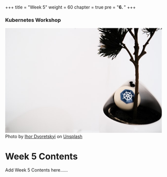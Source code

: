 +++
title = "Week 5"
weight = 60
chapter = true
pre = "<b>6. </b>"
+++

### Kubernetes Workshop
![Kubernetes](/images/ihor-dvoretskyi1-unsplash.jpg?classes=border)
Photo by <a href="https://unsplash.com/@ihor_dvoretskyi?utm_source=unsplash&utm_medium=referral&utm_content=creditCopyText">Ihor Dvoretskyi</a> on <a href="https://unsplash.com/collections/4540457/kubernetes?utm_source=unsplash&utm_medium=referral&utm_content=creditCopyText">Unsplash</a>
# Week 5 Contents

Add Week 5 Contents here......